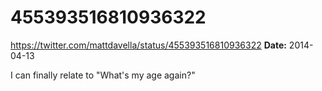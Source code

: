 # 455393516810936322
https://twitter.com/mattdavella/status/455393516810936322
**Date:** 2014-04-13

I can finally relate to "What's my age again?"
